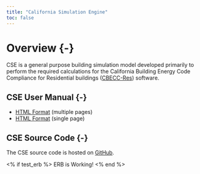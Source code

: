 ```yaml
---
title: "California Simulation Engine"
toc: false
---
```


# Overview {-}

CSE is a general purpose building simulation model developed primarily to perform the required calculations for the California Building Energy Code Compliance for Residential buildings ([CBECC-Res](http://www.bwilcox.com/BEES/BEES.html)) software.

## CSE User Manual {-}

- [HTML Format](cse-user-manual/index.html) (multiple pages)
- [HTML Format](cse-user-manual.html) (single page)

## CSE Source Code {-}

The CSE source code is hosted on [GitHub](https://github.com/cse-sim/cse).

<% if test_erb %>
ERB is Working!
<% end %>
